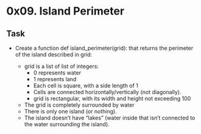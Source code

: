 # 0x09. Island Perimeter

## Task

* Create a function def island_perimeter(grid): that returns the perimeter of the island described in grid:

    - grid is a list of list of integers:
        - 0 represents water
        - 1 represents land
        - Each cell is square, with a side length of 1
        - Cells are connected horizontally/vertically (not diagonally).
        - grid is rectangular, with its width and height not exceeding 100
    - The grid is completely surrounded by water
    - There is only one island (or nothing).
    - The island doesn’t have “lakes” (water inside that isn’t connected to the water surrounding the island).
